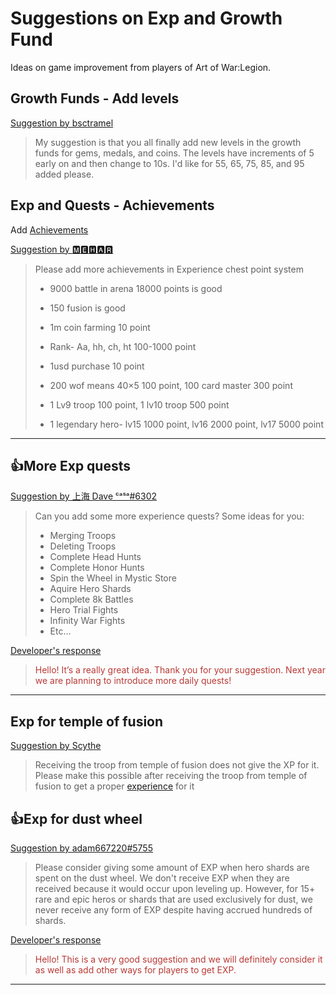# Suggestions on Exp and Growth Fund

Ideas on game improvement from players of Art of War:Legion.

## Growth Funds - Add levels

[Suggestion by bsctramel](https://discord.com/channels/658594298983350293/659077000027308104/932293759994052619)
> My suggestion is that you all finally add new levels in the growth funds for
> gems, medals, and coins. The levels have increments of 5 early on and then
> change to 10s. I'd like for 55, 65, 75, 85, and 95 added please.

## Exp and Quests - Achievements

Add [Achievements](quests/achievements)

[Suggestion by 🅼🅴🅷🅰🆁](https://discord.com/channels/658594298983350293/659077000027308104/930855434926063716)

> Please add more achievements in Experience chest point system
> 
> - 9000 battle in arena 18000 points is good
> - 150 fusion is good
> 
> - 1m coin farming 10 point
> - Rank- Aa, hh, ch, ht 100-1000 point
> - 1usd purchase 10 point
> - 200 wof means 40×5 100 point, 100 card master 300 point
> - 1 Lv9 troop 100 point, 1 lv10 troop 500 point
> - 1 legendary hero- lv15 1000 point, lv16 2000 point, lv17 5000 point

----

## 👍More Exp quests

[Suggestion by 上海 Dave ᶜᵃˢᵃ#6302](https://discord.com/channels/658594298983350293/659077000027308104/915183298584653855)
> Can you add some more experience quests?
> Some ideas for you:
> - Merging Troops
> - Deleting Troops
> - Complete Head Hunts
> - Complete Honor Hunts
> - Spin the Wheel in Mystic Store
> - Aquire Hero Shards
> - Complete 8k Battles
> - Hero Trial Fights
> - Infinity War Fights
> - Etc…

[Developer's response](https://discord.com/channels/658594298983350293/754929508427104258/918431235490066452)
<blockquote style="color:#b93a35">
Hello! It’s a really great idea.
Thank you for your suggestion.
Next year we are planning to introduce more daily quests!
</blockquote>

---

## Exp for temple of fusion

[Suggestion by Scythe](https://discord.com/channels/658594298983350293/659077000027308104/930804063484903465)
> Receiving the troop from temple of fusion does not give the XP for it.
> Please make this possible after receiving the troop from temple of
> fusion to get a proper [experience](quests/exp-quests) for it


## 👍Exp for dust wheel

[Suggestion by adam667220#5755](https://discord.com/channels/658594298983350293/659077000027308104/924311669369348117)
> Please consider giving some amount of EXP when hero shards are spent
> on the dust wheel. We don't receive EXP when they are received because
> it would occur upon leveling up. However, for 15+ rare and epic heros
> or shards that are used exclusively for dust, we never receive any form
> of EXP despite having accrued hundreds of shards.

[Developer's response](https://discord.com/channels/658594298983350293/754929508427104258/928579114783375372)
<blockquote style="color:#b93a35">
Hello! This is a very good suggestion and we will definitely consider it as
well as add other ways for players to get EXP.
</blockquote>

----